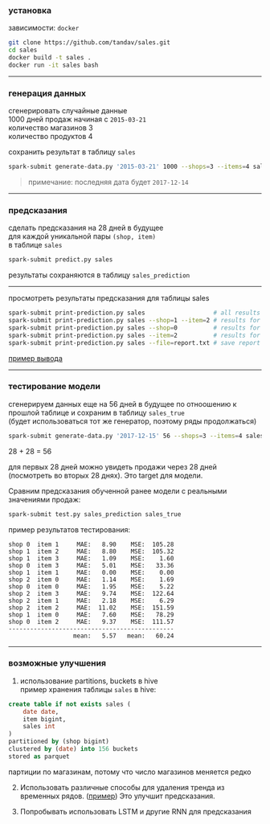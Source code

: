 ### установка

зависимости: `docker`

```sh
git clone https://github.com/tandav/sales.git
cd sales
docker build -t sales .
docker run -it sales bash
```
---

### генерация данных

сгенерировать случайные данные  
1000 дней продаж начиная с `2015-03-21`  
количество магазинов 3  
количество продуктов 4  

сохранить результат в таблицу `sales`

```sh
spark-submit generate-data.py '2015-03-21' 1000 --shops=3 --items=4 sales
```

> примечание: последняя дата будет `2017-12-14`  

---

### предсказания

сделать предсказания на 28 дней в будущее  
для каждой уникальной пары `(shop, item)`  
в таблице `sales`

```sh
spark-submit predict.py sales
```

результаты сохраняются в таблицу `sales_prediction`


---

просмотреть результаты предсказания для таблицы sales 

```sh
spark-submit print-prediction.py sales                   # all results
spark-submit print-prediction.py sales --shop=1 --item=2 # results for shop 1 and item 2
spark-submit print-prediction.py sales --shop=0          # results for shop 0
spark-submit print-prediction.py sales --item=2          # results for item 2
spark-submit print-prediction.py sales --file=report.txt # save report to file
```
[пример вывода](report.txt)

---

### тестирование модели

сгенерируем данных еще на 56 дней в будущее по отноошению к прошлой таблице и сохраним в таблицу `sales_true`  
(будет использоваться тот же генератор, поэтому ряды продолжаться)  

```sh
spark-submit generate-data.py '2017-12-15' 56 --shops=3 --items=4 sales_true
```

28 + 28 = 56  

для первых 28 дней можно увидеть продажи через 28 дней (посмотреть во вторых 28 днях). Это target для модели.  

Сравним предсказания обученной ранее модели c реальными значениями продаж:  

```sh
spark-submit test.py sales_prediction sales_true
```

пример результатов тестирования:

```
shop 0  item 1     MAE:   8.90    MSE:  105.28
shop 1  item 2     MAE:   8.80    MSE:  105.32
shop 1  item 3     MAE:   1.09    MSE:    1.60
shop 0  item 3     MAE:   5.01    MSE:   33.36
shop 1  item 1     MAE:   0.00    MSE:    0.00
shop 2  item 0     MAE:   1.14    MSE:    1.69
shop 0  item 0     MAE:   1.95    MSE:    5.22
shop 2  item 3     MAE:   9.74    MSE:  122.64
shop 2  item 1     MAE:   2.18    MSE:    6.29
shop 2  item 2     MAE:  11.02    MSE:  151.59
shop 1  item 0     MAE:   7.60    MSE:   78.29
shop 0  item 2     MAE:   9.37    MSE:  111.57
----------------------------------------------
                  mean:   5.57   mean:   60.24
```

---

### возможные улучшения
1. использование partitions, buckets в hive  
пример хранения таблицы `sales` в hive:  

```sql
create table if not exists sales ( 
    date date, 
    item bigint, 
    sales int
)
partitioned by (shop bigint) 
clustered by (date) into 156 buckets
stored as parquet
```
партиции по магазинам, потому что число магазинов меняется редко

2. Использовать различные способы для удаления тренда из временных рядов. ([пример](https://docs.scipy.org/doc/scipy/reference/tutorial/signal.html#detrend)) Это улучшит предсказания.

3. Попробывать использовать LSTM и другие RNN для предсказания
